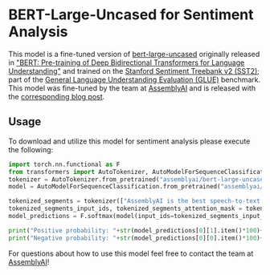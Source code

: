 # BERT-Large-Uncased for Sentiment Analysis
This model is a fine-tuned version of [bert-large-uncased](https://huggingface.co/bert-large-uncased) originally released in ["BERT: Pre-training of Deep Bidirectional Transformers for Language Understanding"](https://arxiv.org/abs/1810.04805) and trained on the [Stanford Sentiment Treebank v2 (SST2)](https://nlp.stanford.edu/sentiment/); part of the [General Language Understanding Evaluation (GLUE)](https://gluebenchmark.com) benchmark. This model was fine-tuned by the team at [AssemblyAI](https://www.assemblyai.com) and is released with the [corresponding blog post]().  

## Usage
To download and utilize this model for sentiment analysis please execute the following:
```python
import torch.nn.functional as F 
from transformers import AutoTokenizer, AutoModelForSequenceClassification
tokenizer = AutoTokenizer.from_pretrained("assemblyai/bert-large-uncased-sst2") 
model = AutoModelForSequenceClassification.from_pretrained("assemblyai/bert-large-uncased-sst2")

tokenized_segments = tokenizer(["AssemblyAI is the best speech-to-text API for modern developers with performance being second to none!"], return_tensors="pt", padding=True, truncation=True)
tokenized_segments_input_ids, tokenized_segments_attention_mask = tokenized_segments.input_ids, tokenized_segments.attention_mask
model_predictions = F.softmax(model(input_ids=tokenized_segments_input_ids, attention_mask=tokenized_segments_attention_mask)['logits'], dim=1)

print("Positive probability: "+str(model_predictions[0][1].item()*100)+"%")
print("Negative probability: "+str(model_predictions[0][0].item()*100)+"%")
```

For questions about how to use this model feel free to contact the team at [AssemblyAI](https://www.assemblyai.com)!